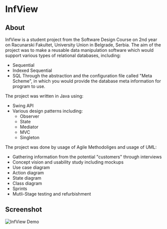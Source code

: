 # InfView

## About
InfView is a student project from the Software Design Course on 2nd year on Racunarski Fakultet, University Union in Belgrade, Serbia.
The aim of the project was to make a reusable data manipulation software which would support various types of relational databases, including: 
- Sequential
- Indexed Sequential
- SQL
Through the abstraction and the configuration file called "Meta Scheme", in which you would provide the database meta information for program to use.

The project was written in Java using:
- Swing API
- Various design patterns including: 
  - Observer
  - State
  - Mediator
  - MVC
  - Singleton

The project was done by usage of Agile Methodoliges and usage of UML:
  - Gathering information from the potential "customers" through interviews
  - Concept vision and usability study including mockups
  - Use case diagram
  - Action diagram
  - State diagram
  - Class diagram
  - Sprints
  - Mutli-Stage testing and refurbishment

## Screenshot
![InfView Demo](demo.png)
